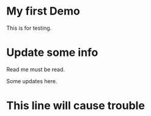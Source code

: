 # My first Demo
This is for testing.

# Update some info 
Read me must be read.

Some updates here.

# This line will cause trouble